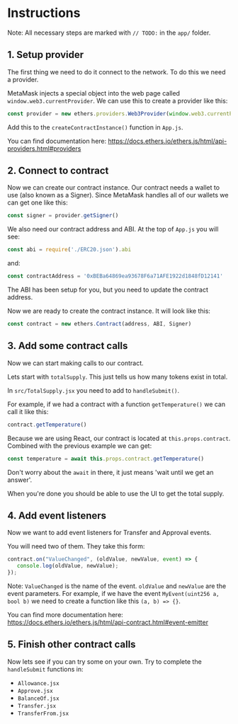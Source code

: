 # Instructions

Note: All necessary steps are marked with `// TODO:` in the `app/` folder.
 
 
 ## 1. Setup provider
 
 The first thing we need to do it connect to the network. To do this we need a provider.
 
 MetaMask injects a special object into the web page called `window.web3.currentProvider`. We can use this to create a provider like this:
 
 ```javascript
const provider = new ethers.providers.Web3Provider(window.web3.currentProvider)
```

Add this to the `createContractInstance()` function in `App.js`.

You can find documentation here: https://docs.ethers.io/ethers.js/html/api-providers.html#providers
 
 ## 2. Connect to contract
 
 Now we can create our contract instance. Our contract needs a wallet to use (also known as a Signer). Since MetaMask handles all of our wallets we can get one like this:
 
 ```javascript
const signer = provider.getSigner()
```

We also need our contract address and ABI. At the top of `App.js` you will see:
```javascript
const abi = require('./ERC20.json').abi
```
and:
```javascript
const contractAddress = '0xBEBa64869ea93678F6a71AFE1922d1848fD12141'
```

The ABI has been setup for you, but you need to update the contract address.

Now we are ready to create the contract instance. It will look like this:

```javascript
const contract = new ethers.Contract(address, ABI, Signer)
```
 
 ## 3. Add some contract calls
 
 Now we can start making calls to our contract.
 
 Lets start with `totalSupply`. This just tells us how many tokens exist in total. 
 
 In `src/TotalSupply.jsx` you need to add to `handleSubmit()`.
 
 For example, if we had a contract with a function `getTemperature()` we can call it like this:
 ```javascript
contract.getTemperature()
```

Because we are using React, our contract is located at `this.props.contract`. Combined with the previous example we can get:
```javascript
const temperature = await this.props.contract.getTemperature()
```

Don't worry about the `await` in there, it just means 'wait until we get an answer'.

When you're done you should be able to use the UI to get the total supply.
 
 ## 4. Add event listeners
 Now we want to add event listeners for Transfer and Approval events.
 
 You will need two of them. They take this form:
 ```javascript
 contract.on("ValueChanged", (oldValue, newValue, event) => {
    console.log(oldValue, newValue);
 });
```

Note: `ValueChanged` is the name of the event. `oldValue` and `newValue` are the event parameters. For example, if we have the event `MyEvent(uint256 a, bool b)` we need to create a function like this `(a, b) => {}`.
 
 You can find more documentation here: https://docs.ethers.io/ethers.js/html/api-contract.html#event-emitter

## 5. Finish other contract calls

Now lets see if you can try some on your own. Try to complete the `handleSubmit` functions in:
- `Allowance.jsx`
- `Approve.jsx`
- `BalanceOf.jsx`
- `Transfer.jsx`
- `TransferFrom.jsx`

